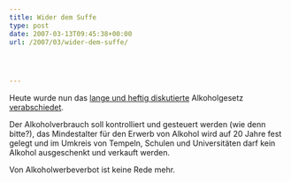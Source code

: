 ```yaml
---
title: Wider dem Suffe
type: post
date: 2007-03-13T09:45:38+00:00
url: /2007/03/wider-dem-suffe/




---
```

Heute wurde nun das [lange und heftig diskutierte][1] Alkoholgesetz [verabschiedet][2].

Der Alkoholverbrauch soll kontrolliert und gesteuert werden (wie denn bitte?), das Mindestalter für den Erwerb von Alkohol wird auf 20 Jahre fest gelegt und im Umkreis von Tempeln, Schulen und Universitäten darf kein Alkohol ausgeschenkt und verkauft werden.

Von Alkoholwerbeverbot ist keine Rede mehr.

 [1]: http://die.schreibbloga.de/weblog/996/experiment-demokratie
 [2]: http://www.nationmultimedia.com/breakingnews/read.php?newsid=30029191
